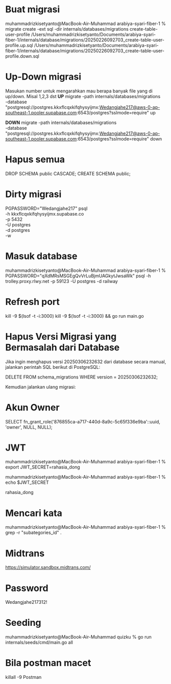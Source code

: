 # Buat migrasi

muhammadrizkisetyanto@MacBook-Air-Muhammad arabiya-syari-fiber-1 % migrate create -ext sql -dir internals/databases/migrations create-table-user-profile
/Users/muhammadrizkisetyanto/Documents/arabiya-syari-fiber-1/internals/database/migrations/20250226092703_create-table-user-profile.up.sql
/Users/muhammadrizkisetyanto/Documents/arabiya-syari-fiber-1/internals/database/migrations/20250226092703_create-table-user-profile.down.sql

# Up-Down migrasi

Masukan number untuk mengarahkan mau berapa banyak file yang di up/down. Misal 1,2,3 dst
**UP**
migrate -path internals/databases/migrations \
 -database "postgresql://postgres.kkxflcqxkifqhysyijmx:Wedangjahe217@aws-0-ap-southeast-1.pooler.supabase.com:6543/postgres?sslmode=require" up

**DOWN**
migrate -path internals/databases/migrations \
 -database "postgresql://postgres.kkxflcqxkifqhysyijmx:Wedangjahe217@aws-0-ap-southeast-1.pooler.supabase.com:6543/postgres?sslmode=require" down

# Hapus semua

DROP SCHEMA public CASCADE;
CREATE SCHEMA public;

# Dirty migrasi

PGPASSWORD="Wedangjahe217" psql \
 -h kkxflcqxkifqhysyijmx.supabase.co \
 -p 5432 \
 -U postgres \
 -d postgres \
 -w

# Masuk database

muhammadrizkisetyanto@MacBook-Air-Muhammad arabiya-syari-fiber-1 % PGPASSWORD="qXdMRsMSGEgQvVrLuBjmUAGkytJwsaWk" psql -h trolley.proxy.rlwy.net -p 59123 -U postgres -d railway

# Refresh port

kill -9 $(lsof -t -i:3000)
kill -9 $(lsof -t -i:3000) && go run main.go

# Hapus Versi Migrasi yang Bermasalah dari Database

Jika ingin menghapus versi 20250306232632 dari database secara manual, jalankan perintah SQL berikut di PostgreSQL:

DELETE FROM schema_migrations WHERE version = 20250306232632;

Kemudian jalankan ulang migrasi:

# Akun Owner

SELECT fn_grant_role('876855ca-a717-440d-8a9c-5c65f336e9ba'::uuid, 'owner', NULL, NULL);

# JWT

muhammadrizkisetyanto@MacBook-Air-Muhammad arabiya-syari-fiber-1 % export JWT_SECRET=rahasia_dong

muhammadrizkisetyanto@MacBook-Air-Muhammad arabiya-syari-fiber-1 % echo $JWT_SECRET

rahasia_dong

# Mencari kata

muhammadrizkisetyanto@MacBook-Air-Muhammad arabiya-syari-fiber-1 % grep -r "subategories_id" .

# Midtrans

https://simulator.sandbox.midtrans.com/

# Password

Wedangjahe217312!

# Seeding

muhammadrizkisetyanto@MacBook-Air-Muhammad quizku % go run internals/seeds/cmd/main.go all

# Bila postman macet

killall -9 Postman
